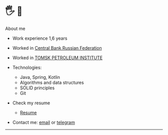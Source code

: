 
  # 🖐️  🐻
  
  
  About me
  - Work experience 1,6 years
  - Worked in [Central Bank Russian Federation](https://www.cbr.ru/)
  - Worked in [TOMSK PETROLEUM INSTITUTE](https://www.tomskneft.ru/)
  - Technologies:
    - Java, Spring, Kotlin
    - Algorithms and data structures
    - SOLID principles
    - Git

  - Check my resume
    - [Resume](https://docs.google.com/document/d/1_SJ9qAjOF-7h-UHuPAjK6kRAputLPGT3j6cMuGcNjuQ/edit#)
  - Contact me: [email](mailto:porodnov.b@mail.ru) or [telegram](https://t.me/porodnovboris)

  ______________________________________________________________________________________________________________________